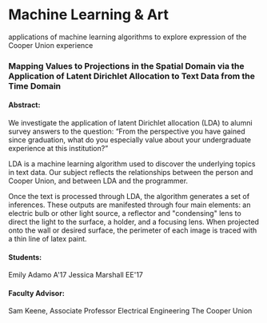 # Machine Learning & Art
applications of machine learning algorithms to explore expression of the Cooper Union experience


### Mapping Values to Projections in the Spatial Domain via the Application of Latent Dirichlet Allocation to Text Data from the Time Domain


#### Abstract:
We investigate the application of latent Dirichlet allocation (LDA) to alumni survey answers to the question:  “From the perspective you have gained since graduation, what do you especially value about your undergraduate experience at this institution?” 

LDA is a machine learning algorithm used to discover the underlying topics in text data. Our subject reflects the relationships between the person and Cooper Union, and between LDA and the programmer.

Once the text is processed through LDA, the algorithm generates a set of inferences. These outputs are manifested through four main elements: an electric bulb or other light source, a reflector and "condensing" lens to direct the light to the surface, a holder, and a focusing lens. When projected onto the wall or desired surface, the perimeter of each image is traced with a thin line of latex paint.


#### Students:

Emily Adamo A'17
Jessica Marshall EE'17

#### Faculty Advisor:

Sam Keene, 
Associate Professor
Electrical Engineering
The Cooper Union
